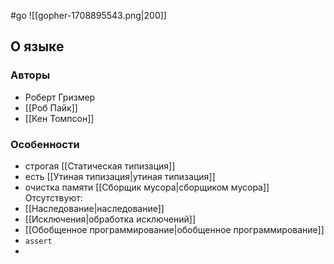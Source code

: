 #go 
![[gopher-1708895543.png|200]]
## О языке
### Авторы
- Роберт Гризмер
- [[Роб Пайк]]
- [[Кен Томпсон]]

### Особенности
- строгая [[Статическая типизация]]
- есть [[Утиная типизация|утиная типизация]]
- очистка памяти [[Сборщик мусора|сборщиком мусора]]
Отсутствуют:
- [[Наследование|наследование]]
- [[Исключения|обработка исключений]]
- [[Обобщенное программирование|обобщенное программирование]]
- `assert`
- 